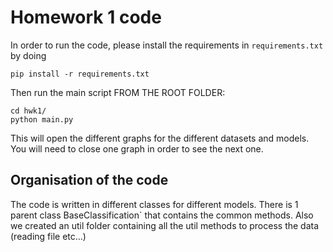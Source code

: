 # Homework 1 code
In order to run the code, please install the requirements in `requirements.txt` by doing
```$xslt
pip install -r requirements.txt
```
Then run the main script FROM THE ROOT FOLDER:
```$xslt
cd hwk1/
python main.py
```
This will open the different graphs for the different datasets and models. You will need to close one graph in order to see the next one.

## Organisation of the code
The code is written in different classes for different models. There is 1 parent class BaseClassification` that contains the common methods. Also we created an util folder containing all the util methods to process the data (reading file etc...)
